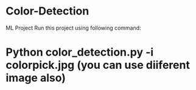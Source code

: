 # Color-Detection
ML Project
Run this project using following command:
# Python color_detection.py -i colorpick.jpg (you can use diiferent image also)
